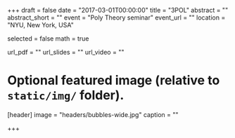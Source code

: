 +++
draft = false
date = "2017-03-01T00:00:00"
title = "3POL"
abstract = ""
abstract_short = ""
event = "Poly Theory seminar"
event_url = ""
location = "NYU, New York, USA"

selected = false
math = true

url_pdf = ""
url_slides = ""
url_video = ""

# Optional featured image (relative to `static/img/` folder).
[header]
image = "headers/bubbles-wide.jpg"
caption = ""

+++

<!--Embed your slides or video here using-->
<!--[shortcodes](https://gcushen.github.io/hugo-academic-demo/post/writing-markdown-latex/).-->
<!--Further details can easily be added using *Markdown* and $\rm \LaTeX$ math-->
<!--code. -->
